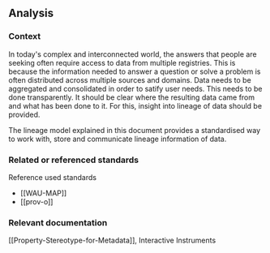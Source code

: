 ## Analysis

### Context 

In today's complex and interconnected world, the answers that people are seeking often require access to data from multiple registries. This is because the information needed to answer a question or solve a problem is often distributed across multiple sources and domains. Data needs to be aggregated and consolidated in order to satify user needs. This needs to be done transparently. It should be clear where the resulting data came from and what has been done to it. For this, insight into lineage of data should be provided.

The lineage model explained in this document provides a standardised way to work with, store and communicate lineage information of data.

###	Related or referenced standards

Reference used standards 

- [[WAU-MAP]]
- [[prov-o]]

###	Relevant documentation 


[[Property-Stereotype-for-Metadata]], Interactive Instruments


